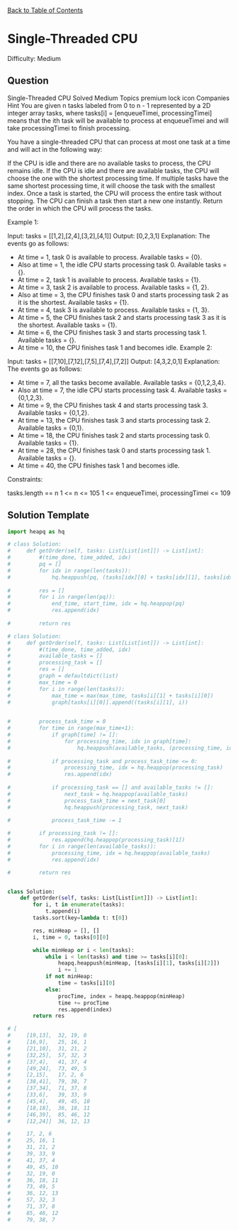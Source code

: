 [Back to Table of Contents](../README.md)

# Single-Threaded CPU
Difficulty: Medium

## Question
Single-Threaded CPU
Solved
Medium
Topics
premium lock icon
Companies
Hint
You are given n​​​​​​ tasks labeled from 0 to n - 1 represented by a 2D integer array tasks, where tasks[i] = [enqueueTimei, processingTimei] means that the i​​​​​​th​​​​ task will be available to process at enqueueTimei and will take processingTimei to finish processing.

You have a single-threaded CPU that can process at most one task at a time and will act in the following way:

If the CPU is idle and there are no available tasks to process, the CPU remains idle.
If the CPU is idle and there are available tasks, the CPU will choose the one with the shortest processing time. If multiple tasks have the same shortest processing time, it will choose the task with the smallest index.
Once a task is started, the CPU will process the entire task without stopping.
The CPU can finish a task then start a new one instantly.
Return the order in which the CPU will process the tasks.

 

Example 1:

Input: tasks = [[1,2],[2,4],[3,2],[4,1]]
Output: [0,2,3,1]
Explanation: The events go as follows: 
- At time = 1, task 0 is available to process. Available tasks = {0}.
- Also at time = 1, the idle CPU starts processing task 0. Available tasks = {}.
- At time = 2, task 1 is available to process. Available tasks = {1}.
- At time = 3, task 2 is available to process. Available tasks = {1, 2}.
- Also at time = 3, the CPU finishes task 0 and starts processing task 2 as it is the shortest. Available tasks = {1}.
- At time = 4, task 3 is available to process. Available tasks = {1, 3}.
- At time = 5, the CPU finishes task 2 and starts processing task 3 as it is the shortest. Available tasks = {1}.
- At time = 6, the CPU finishes task 3 and starts processing task 1. Available tasks = {}.
- At time = 10, the CPU finishes task 1 and becomes idle.
Example 2:

Input: tasks = [[7,10],[7,12],[7,5],[7,4],[7,2]]
Output: [4,3,2,0,1]
Explanation: The events go as follows:
- At time = 7, all the tasks become available. Available tasks = {0,1,2,3,4}.
- Also at time = 7, the idle CPU starts processing task 4. Available tasks = {0,1,2,3}.
- At time = 9, the CPU finishes task 4 and starts processing task 3. Available tasks = {0,1,2}.
- At time = 13, the CPU finishes task 3 and starts processing task 2. Available tasks = {0,1}.
- At time = 18, the CPU finishes task 2 and starts processing task 0. Available tasks = {1}.
- At time = 28, the CPU finishes task 0 and starts processing task 1. Available tasks = {}.
- At time = 40, the CPU finishes task 1 and becomes idle.
 

Constraints:

tasks.length == n
1 <= n <= 105
1 <= enqueueTimei, processingTimei <= 109

## Solution Template
```python
import heapq as hq

# class Solution:
#     def getOrder(self, tasks: List[List[int]]) -> List[int]:
#         #(time_done, time_added, idx)
#         pq = []
#         for idx in range(len(tasks)):
#             hq.heappush(pq, (tasks[idx][0] + tasks[idx][1], tasks[idx][0], idx))
        
#         res = []
#         for i in range(len(pq)):
#             end_time, start_time, idx = hq.heappop(pq)
#             res.append(idx)
        
#         return res

# class Solution:
#     def getOrder(self, tasks: List[List[int]]) -> List[int]:
#         #(time_done, time_added, idx)
#         available_tasks = []
#         processing_task = []
#         res = []
#         graph = defaultdict(list)
#         max_time = 0
#         for i in range(len(tasks)):
#             max_time = max(max_time, tasks[i][1] + tasks[i][0])
#             graph[tasks[i][0]].append((tasks[i][1], i))
        

#         process_task_time = 0
#         for time in range(max_time+1):
#             if graph[time] != []:
#                 for processing_time, idx in graph[time]:
#                     hq.heappush(available_tasks, (processing_time, idx))
            
#             if processing_task and process_task_time <= 0:
#                 processing_time, idx = hq.heappop(processing_task)
#                 res.append(idx)
            
#             if processing_task == [] and available_tasks != []:
#                 next_task = hq.heappop(available_tasks)
#                 process_task_time = next_task[0]
#                 hq.heappush(processing_task, next_task)
            
#             process_task_time -= 1

#         if processing_task != []:
#             res.append(hq.heappop(processing_task)[1])
#         for i in range(len(available_tasks)):
#             processing_time, idx = hq.heappop(available_tasks)
#             res.append(idx)

#         return res


class Solution:
    def getOrder(self, tasks: List[List[int]]) -> List[int]:
        for i, t in enumerate(tasks):
            t.append(i)
        tasks.sort(key=lambda t: t[0])

        res, minHeap = [], []
        i, time = 0, tasks[0][0]

        while minHeap or i < len(tasks):
            while i < len(tasks) and time >= tasks[i][0]:
                heapq.heappush(minHeap, [tasks[i][1], tasks[i][2]])
                i += 1
            if not minHeap:
                time = tasks[i][0]
            else:
                procTime, index = heapq.heappop(minHeap)
                time += procTime
                res.append(index)
        return res

# [
#     [19,13],  32, 19, 0
#     [16,9],   25, 16, 1
#     [21,10],  31, 21, 2
#     [32,25],  57, 32, 3
#     [37,4],   41, 37, 4
#     [49,24],  73, 49, 5
#     [2,15],   17, 2, 6
#     [38,41],  79, 38, 7
#     [37,34],  71, 37, 8
#     [33,6],   39, 33, 9
#     [45,4],   49, 45, 10
#     [18,18],  36, 18, 11
#     [46,39],  85, 46, 12
#     [12,24]]  36, 12, 13

#     17, 2, 6
#     25, 16, 1
#     31, 21, 2
#     39, 33, 9
#     41, 37, 4
#     49, 45, 10
#     32, 19, 0
#     36, 18, 11
#     73, 49, 5
#     36, 12, 13
#     57, 32, 3
#     71, 37, 8
#     85, 46, 12
#     79, 38, 7
    
```
